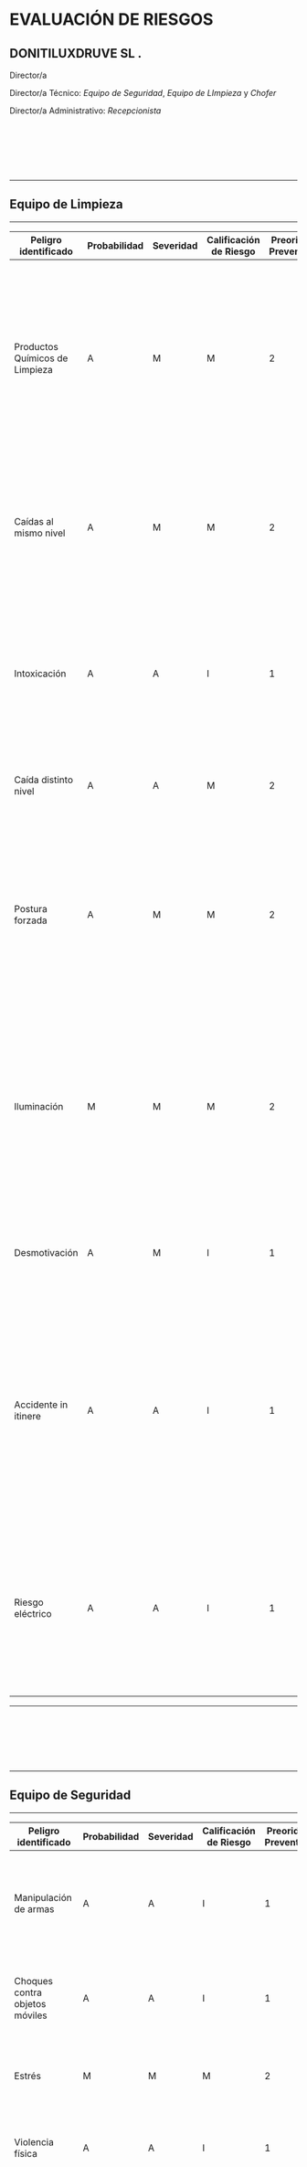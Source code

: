 # EVALUACIÓN DE RIESGOS

DONITILUXDRUVE SL .
-

Director/a


Director/a Técnico:  *Equipo de Seguridad*, *Equipo de LImpieza* y *Chofer*


Director/a Administrativo: *Recepcionista*

<br>
<br>
<br>
<br>
<br>



************************
## Equipo de Limpieza
************************

|Peligro identificado  | Probabilidad   | Severidad  | Calificación de Riesgo  | Preoridad Preventiva  | Acción Propuesta  | Resposable  | Fecha  | Estado  | 
| ------- | -------- | ------- | ------- | ------- | ------- | ------- | ------- | ------- |
|Productos Químicos de Limpieza    |   A   |   M   |   M   |   2   | Uso de equipos de protección individual: Guantes de protección frente a productos químicos. Gafas o pantalla de protección, cuando los productos de limpieza dispongan de las indicaciones de peligro H314 y mascarillas.   | Responsable de prevención    | 12-02-2023   | En proceso   |
|Caídas al mismo nivel   | A    | M   | M   | 2   | Para evitar tener accidentes en suelos mojados, resbaladizos o con restos y sustancias que puedan provocar resbalones. Tenemos que señalar la zona con un panel.| Responsable de prevención| 04-05-2023  | Pendiente   |
|Intoxicación   | A    | A   | I  | 1   | Proporcionar un ambiente de trabajo seguro y libre de sustancias tóxicas, así como capacitación sobre la identificación y manejo de sustancias peligrosas.|Responsable de prevención|Responsable de prevención|Continuo:2022-realizado 2023-pendiente|
|Caída distinto nivel| A | A| M| 2 |Colocar bandas antideslizantes en todas las instalaciones y utilizar calzado antideslizante.|20-06-2023|Responsable de prevención |Pendiente|
|Postura forzada|A| M|M|2|Enseñar técnicas adecuadas de levantamiento y movimiento para reducir el riesgo de lesiones musculares y esqueléticas. Proporcionar herramientas y equipos ergonómicos para apoyar una postura saludable.|Responsable de prevención|22-06-2023|Pendiente|
|Iluminación|M|M|M|2|La iluminación natural se utilizará preferentemente sobre la artificial. En aquellos lugares en los que un fallo en la iluminación normal suponga un riesgo para la seguridad de los trabajadores se dispondrá de una iluminación de emergencia.| Responsable de prevención|12-03-2023|Pendiente
|Desmotivación|A|M|I|1|Reuniones semanales para hablar sobre estos entornos y asegurar un ambiente óptimo para los trabajadores.|Responsable de prevención|12-02-2023|Pendiente|
|Accidente in itinere|A|A |I |1|Implementar procedimientos de seguridad claros y establecer políticas para el uso seguro de vehículos y equipos de transporte. Capacitar a los trabajadores sobre cómo evitar accidentes durante el desplazamiento al trabajo y desde el trabajo.|Resposable de prevención|15-03-2023| Pendiente  | 
|Riesgo eléctrico  |A|A| I|  1|   periódicas y reparar inmediatamente cualquier defecto o problema detectado. Capacitar a los trabajadores sobre cómo identificar y reportar problemas eléctricos de manera segura.  | Responsable de prevención  | 17-02-2023  |  Pendiente   |

*****************************


<br>
<br>
<br>
<br>
<br>




***************************
## Equipo de Seguridad
***************************




|Peligro identificado  | Probabilidad   | Severidad  | Calificación de Riesgo  | Preoridad Preventiva  | Acción Propuesta  | Resposable  | Fecha  | Estado  | 
| ------- | -------- | ------- | ------- | ------- | ------- | ------- | ------- | ------- |
|Manipulación de armas| A    | A   | I   | 1   | Trabajadores con los equipos adecuados. Establecer protocolos y formación  para actuar en situaciones necesarias.| Responsable de prevención    | 01-03-2023| Pendiente   |
|Choques contra objetos móviles   | A    | A   | I   | 1   | Pasillos con el ancho reglamentario (LPRL) y establecer una iluminación adecuada. | Responsable de prevención    | 12-02-2023| Pendiente |
|Estrés   | M |M |M |2| Reuniones semanales para evaluar la situación actual y resolver problemas| Responsable de prevención |18-06-2023  | Pendiente |
|Violencia física  |A |A |I|1   |Formación de cómo actuar ante estas situaciones y hacer simulacros de las mismas.|Responsable de prevención |19-03-2023 | Pendiente |
|Accidente in itinere   | A    | A   | I   | 1   | Proporcionar una formación adecuada y actualizada sobre seguridad vial y primeros auxilios, y asegurarse de que los trabajadores tengan acceso a un vehículo seguro para sus desplazamientos. Implementar políticas de conducción segura, incluyendo límites de velocidad y prohibiciones de uso de dispositivos móviles mientras se conduce.| Responsable de prevención    |  15-02-2023  |Pendiente  |
|Riesgo eléctrico   | A | A   | I   | 1   | Revisar periódicamente la instalación eléctrica por especialistas   | Responsable de prevención    | 04-03-2023   | Pendiente   |
|Iluminación | M    | M   | TO   | 3   | Asegurarse de que la iluminación en el lugar de trabajo sea adecuada y se mantenga en buen estado para reducir la fatiga visual y mejorar la visibilidad. Además desinstalar luces de emergencia| Responsable de prevención |04-03-2023 | Pendiente |
|Trastorno de sueño   | A    | A   | I   | 1   | Fomentar un ambiente de descanso adecuado fuera del trabajo y educar a los guardias de seguridad sobre los hábitos saludables para el sueño, como dormir lo suficiente y mantener un horario regular. | Responsable de prevención    | 13-02-2023   | Pendiente |
|La insatisfacción laboral   | A    | A   | I   | 1   | Escuchar las quejas y preocupaciones de los guardias de seguridad y trabajar con ellos para encontrar soluciones a los problemas. Ofrecer capacitación y desarrollo profesional para ayudar a los guardias a sentir que están progresando en su carrera. | Responsable de prevención    | 12-02-2023  | Pendiente   |
|Burnout   | A    | A   | I   | 1   | Proporcionar apoyo emocional y psicológico a los guardias de seguridad, como la posibilidad de hablar con un consejero o un terapeuta, y ofrecer oportunidades de descanso y receso a lo largo del día.  | Responsable de prevención | 12-02-2023   | Pendiente |

**********************************


<br>
<br>
<br>
<br>
<br>



************************************ 
## Recepcionista
************************************


|Peligro identificado  | Probabilidad   | Severidad  | Calificación de Riesgo  | Preoridad Preventiva  | Acción Propuesta  | Resposable  | Fecha  | Estado  | 
| ------- | -------- | ------- | ------- | ------- | ------- | ------- | ------- | ------- |
|Ergonomía    | A    | A   | M   | 2 | Proporcionar herramientas y equipos ergonómicos para apoyar una postura saludable y reducir la fatiga muscular. Capacitar a los trabajadores sobre la importancia de la ergonomía y cómo utilizar de manera segura las herramientas y equipos. |Responsable de prevención  | 13-04-2023   | Pendiente   |
|Iluminación   | A    | M   | M   | 2   | La iluminación natural se utilizará preferentemente sobre la artificial. La iluminación utilizada deberá evitar deslumbramientos, brillos, reflejos, luces intermitentes. Será uniforme y con una intensidad adecuada.| Responsable de prevención    | 30-02-2023   | Pendiente   |
|Burnout| A| A| I   | 1   | Estrategias que te permitan prevenir y afrontar la sobrecarga mental | Responsable de prevención|12-02-2023 |Pendiente |
|Pérdida de visión |A | A| M   | 2   |Proporcionar un ambiente de trabajo bien iluminado y protección adecuada para los ojos, incluyendo gafas de seguridad si es necesario. | Responsable de prevención   | 06-03-2023   | Pendiente   |
|Ruido    | B    | B   | TO   | 3   | Medidas técnicas u organizativas para disminuir los niveles de ruido de los alrededores.  | Responsable de prevención  |22-04-2023| Pendiente   |
|Caídas al mismo nivel  | B    | B   | TO   | 3   | Si tenemos nuestro espacio de trabajo ordenado y libre de obstáculos, evitaremos tropezarnos o resbalar tras pisar objetos en el suelo.   |Responsable de prevención | 16-03-2023   | Pendeinte   |
|Exposición  cara al público   | A    | A   | I   | 1   | Capacitar a los trabajadores sobre cómo manejar situaciones difíciles con el público y proporcionar un ambiente de trabajo seguro y respetuoso para los trabajadores.   | Responsable de prevención    | 12-02-2023   |Pendiente   |
|Estrés   | A    | A   | I   | 1   | Crear oportunidades para la interacción social, incluidos el apoyo moral y la ayuda directamente relacionados con el trabajo.   | Responsable de prevención    | 18-02-2023   | Pendiente   |
|Riesgo eléctrico   | A    | A   | I   | 1   | Realizar un mantenimiento regular y adecuado de los equipos eléctricos y sistemas de alimentación eléctrica para garantizar que estén funcionando de manera segura. | Responsable de prevención    | 20-02-2023   | Pendiente   |

********************************

<br>
<br>
<br>
<br>
<br>


*********************************
## Chofer
********************************


|Peligro identificado  | Probabilidad   | Severidad  | Calificación de Riesgo  | Preoridad Preventiva  | Acción Propuesta  | Resposable  | Fecha  | Estado  | 
| ------- | -------- | ------- | ------- | ------- | ------- | ------- | ------- | ------- |
|Violencia física   | A    | A   | I   | 1   | Instalación de dispositivos en los coches para su localización   | Responsable de prevención    | 11-02-2023   | Pendiente  |
|Depresión    | A    | A   | I   | 1   | Facilitar y orientar la atención necesaria para desempeñar el trabajo.   | Responsable de prevención    | Texto   | Te27-02-2023xto   |
|Monotonía   | A    | A   | M   | 2| Estimular el trabajo individual    | Responsable de prevención   | 10-04-2023   | Pendiente  |
|Postura   | A    | M   | M   | 2   | Descansos durante la jornada laboral de 10’ para evitar largos periodos en el asiento del conductor    | Responsable de prevención    | 10-04-2023   | Pendiente   |
|Carga física    | A    | A   | I   | 1   | Equipo adecuado para el transporte o levantamiento de objetos y/o materiales de los clientes en caso de ser necesario. (viajes)   | Responsable de prevención    | 03-04-2023    | Pendiente   |
|Siniestro dentro del horario   | A    | A   | I   | 1   | Formación de cómo actuar  y qué hacer ante esta situación.    | Responsable de prevención    | 14-02-2023   | Pendeinte   |
|Accidente in itinere   | A    | A   | I   | 1   | Capacitación en seguridad vial: Es importante que los conductores conozcan las normas de seguridad en la carretera y cómo actuar en situaciones  de emergencias   | Responsable de prevención    | 18-02-2023   | Pendiente   |
|Estrés   | A    | A   | I   | 1   | Flexibilidad en los horarios de trabajo: Permitir que los conductores tengan tiempo suficiente para descansar y relajarse puede ayudar a reducir el estrés.   | Responsable de prevención    | 20-02-2023   | Pendiente   |
|Insatisfacción laboral   | A    | A   | I   | 1   | Escuchar las quejas y preocupaciones de los guardias de seguridad y trabajar con ellos para encontrar soluciones a los problemas. Ofrecer capacitación y desarrollo profesional para ayudar a los guardias a sentir que están progresando en su carrera.   | Responsable de prevención    | 01-02-2023   | Pendiente   |

********************************


<br>
<br>
<br>
<br>
<br>


************************
## Director/a
************************


|Peligro identificado  | Probabilidad   | Severidad  | Calificación de Riesgo  | Preoridad Preventiva  | Acción Propuesta  | Resposable  | Fecha  | Estado  | 
| ------- | -------- | ------- | ------- | ------- | ------- | ------- | ------- | ------- |
|Caídas al mismo nivel   | B    | B   | T   | 4   | Capacitar a los trabajadores en los peligros asociados con las caídas a mismo nivel y en cómo prevenirlas. | Responsable de prevención    | 12-08-2023   | Pendiente   |
|Caídas de objetos    | B    | B   | T   | 4   | Capacitar a los trabajadores en la importancia de mantener una buena organización en el lugar de trabajo y en cómo evitar que los objetos se caigan.| Responsable de prevención   | 10-07-2023   | Pendiente   |
|Postura    | B    | B   | T   | 4   | Capacitar a los trabajadores en técnicas de postura correcta y en cómo ajustar su equipo de trabajo para mejorar su postura.  | Responsable de prevención    | 14-02-2023   | Pendiente   |
|Estrés    | A    | A   | I   | 1   | Proporcionar un ambiente de trabajo seguro y saludable, incluyendo un horario de trabajo razonable y descanso adecuado. Ofrecer programas de bienestar en el lugar de trabajo, como actividades de meditación y relajación, para ayudar a los trabajadores a mantener un estado emocional y psicológico saludable. | Responsable de prevención   | 14-02-2023   | Pendiente   |
|insatisfacción laboral  | A    | A   | I   | 1   | Evaluar las instalaciones para mejorar la calidad de iluminación | Responsable de prevención    | 20-02-2023   | Pendiente   |
|Presión en el tiempo de ejecución    | A    | A   | I   | 1   | Reorganizar los sistemas de trabajo y periodos de entrega de proyectos o trabajos.    | Responsable de prevención    | 05-03-2023   | Pendiente   |
|Burnout   | A    | A   | I   | 1   | Establecer un equilibrio entre el trabajo y la vida personal: Dedicar tiempo suficiente a las actividades que te gusten y a la relación con tus seres queridos puede ayudarte a mantener un equilibrio saludable.  | Responsable de prevención   | 12-02-2023   | Pendeinte   |
|El envejecimiento prematuro.   | M    | M   | I |1   | Trabajar con un mentor o coach: Trabajar con un mentor o coach puede ayudarte a identificar tus fortalezas y debilidades, y a desarrollar habilidades para manejar el estrés y el agotamiento profesional.    | Responsable de prevención    | 12-02-2023   | Pendeinte   |
|Fatiga profesional   | A    | A   | I   | 1   | Comprobar que las exigencias de trabajo sean compatibles con las capacidades y recursos del trabajador y permitir su recuperación después de tareas físicas o mentales particularmente exigentes.   | Responsable de prevención    | 12-02-2023   | Pendiente   |

*******************************







